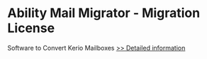# Ability Mail Migrator - Migration License
Software to Convert Kerio Mailboxes
[>> Detailed information](https://secure.shareit.com/shareit/product.html?productid=300994750&affiliateid=200057808)